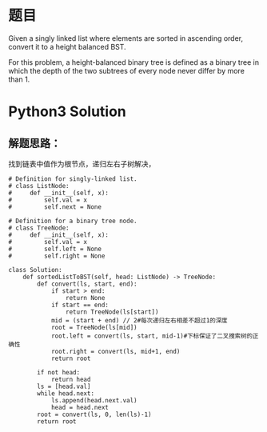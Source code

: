 # 题目

Given a singly linked list where elements are sorted in ascending order, convert it to a height balanced BST.

For this problem, a height-balanced binary tree is defined as a binary tree in which the depth of the two subtrees of every node never differ by more than 1.

# Python3 Solution
## 解题思路：
找到链表中值作为根节点，递归左右子树解决，

```
# Definition for singly-linked list.
# class ListNode:
#     def __init__(self, x):
#         self.val = x
#         self.next = None

# Definition for a binary tree node.
# class TreeNode:
#     def __init__(self, x):
#         self.val = x
#         self.left = None
#         self.right = None

class Solution:
    def sortedListToBST(self, head: ListNode) -> TreeNode:
        def convert(ls, start, end):
            if start > end:
                return None
            if start == end:
                return TreeNode(ls[start])
            mid = (start + end) // 2#每次递归左右相差不超过1的深度
            root = TreeNode(ls[mid])
            root.left = convert(ls, start, mid-1)#下标保证了二叉搜索树的正确性
            root.right = convert(ls, mid+1, end)
            return root

        if not head:
            return head
        ls = [head.val]
        while head.next:
            ls.append(head.next.val)
            head = head.next
        root = convert(ls, 0, len(ls)-1)
        return root
```
